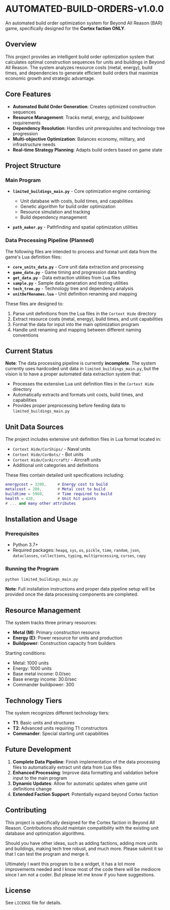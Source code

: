 # AUTOMATED-BUILD-ORDERS-v1.0.0

An automated build order optimization system for Beyond All Reason (BAR) game, specifically designed for the **Cortex faction ONLY**.

## Overview

This project provides an intelligent build order optimization system that calculates optimal construction sequences for units and buildings in Beyond All Reason. The system analyzes resource costs (metal, energy), build times, and dependencies to generate efficient build orders that maximize economic growth and strategic advantage.

## Core Features

- **Automated Build Order Generation**: Creates optimized construction sequences
- **Resource Management**: Tracks metal, energy, and buildpower requirements
- **Dependency Resolution**: Handles unit prerequisites and technology tree progression
- **Multi-objective Optimization**: Balances economy, military, and infrastructure needs
- **Real-time Strategy Planning**: Adapts build orders based on game state

## Project Structure

### Main Program
- **`limited_buildings_main.py`** - Core optimization engine containing:
  - Unit database with costs, build times, and capabilities
  - Genetic algorithm for build order optimization
  - Resource simulation and tracking
  - Build dependency management

- **`path_maker.py`** - Pathfinding and spatial optimization utilities

### Data Processing Pipeline (Planned)

The following files are intended to process and format unit data from the game's Lua definition files:

- **`core_units_data.py`** - Core unit data extraction and processing
- **`game_date.py`** - Game timing and progression data handling  
- **`get_data.py`** - Data extraction utilities from Lua files
- **`sample.py`** - Sample data generation and testing utilities
- **`tech_tree.py`** - Technology tree and dependency analysis
- **`unitDefRenames.lua`** - Unit definition renaming and mapping

These files are designed to:
1. Parse unit definitions from the Lua files in the `Cortext Hide` directory
2. Extract resource costs (metal, energy), build times, and unit capabilities
3. Format the data for input into the main optimization program
4. Handle unit renaming and mapping between different naming conventions

## Current Status

**Note**: The data processing pipeline is currently **incomplete**. The system currently uses hardcoded unit data in `limited_buildings_main.py`, but the vision is to have a proper automated data extraction system that:

- Processes the extensive Lua unit definition files in the `Cortext Hide` directory
- Automatically extracts and formats unit costs, build times, and capabilities
- Provides proper preprocessing before feeding data to `limited_buildings_main.py`

## Unit Data Sources

The project includes extensive unit definition files in Lua format located in:
- `Cortext Hide/CorShips/` - Naval units
- `Cortext Hide/CorBots/` - Bot units  
- `Cortext Hide/CorAircraft/` - Aircraft units
- Additional unit categories and definitions

These files contain detailed unit specifications including:
```lua
energycost = 3200,     # Energy cost to build
metalcost = 200,       # Metal cost to build  
buildtime = 5960,      # Time required to build
health = 420,          # Unit hit points
# ... and many other attributes
```

## Installation and Usage

### Prerequisites
- Python 3.7+
- Required packages: `heapq`, `sys`, `os`, `pickle`, `time`, `random`, `json`, `dataclasses`, `collections`, `typing`, `multiprocessing`, `curses`, `copy`

### Running the Program
```bash
python limited_buildings_main.py
```

**Note**: Full installation instructions and proper data pipeline setup will be provided once the data processing components are completed.

## Resource Management

The system tracks three primary resources:
- **Metal (M)**: Primary construction resource
- **Energy (E)**: Power resource for units and production
- **Buildpower**: Construction capacity from builders

Starting conditions:
- Metal: 1000 units
- Energy: 1000 units  
- Base metal income: 0.0/sec
- Base energy income: 30.0/sec
- Commander buildpower: 300

## Technology Tiers

The system recognizes different technology tiers:
- **T1**: Basic units and structures
- **T2**: Advanced units requiring T1 constructors
- **Commander**: Special starting unit capabilities

## Future Development

1. **Complete Data Pipeline**: Finish implementation of the data processing files to automatically extract unit data from Lua files
2. **Enhanced Processing**: Improve data formatting and validation before input to the main program
3. **Dynamic Updates**: Allow for automatic updates when game unit definitions change
4. **Extended Faction Support**: Potentially expand beyond Cortex faction

## Contributing

This project is specifically designed for the Cortex faction in Beyond All Reason. Contributions should maintain compatibility with the existing unit database and optimization algorithms.

Should you have other ideas, such as adding factions, adding more units and buildings, making tech tree robust, and much more. Please submit it so that I can test the program and merge it.

Ultimately I want this program to be a widget, it has a lot more improvements needed and I know most of the code there will be mediocre since I am not a coder. But please let me know if you have suggestions.

## License

See `LICENSE` file for details.
